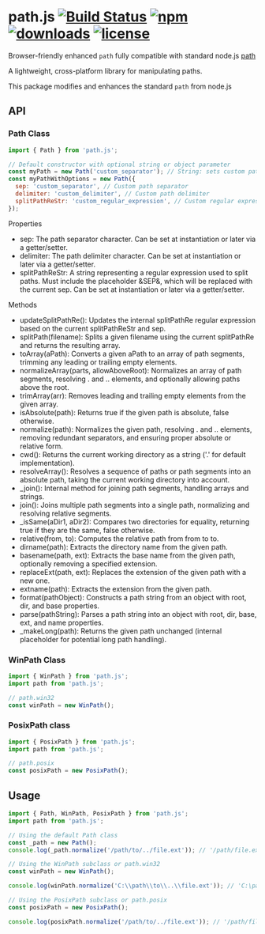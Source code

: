# path.js [![Build Status](https://img.shields.io/travis/snowyu/path.js/master.png)](http://travis-ci.org/snowyu/path.js) [![npm](https://img.shields.io/npm/v/path.js.svg)](https://npmjs.org/package/path.js) [![downloads](https://img.shields.io/npm/dm/path.js.svg)](https://npmjs.org/package/path.js) [![license](https://img.shields.io/npm/l/path.js.svg)](https://npmjs.org/package/path.js)

Browser-friendly enhanced `path` fully compatible with standard node.js
[path](http://nodejs.org/api/path.html)

A lightweight, cross-platform library for manipulating paths.

This package modifies and enhances the standard `path` from node.js

## API

### Path Class

```js
import { Path } from 'path.js';

// Default constructor with optional string or object parameter
const myPath = new Path('custom_separator'); // String: sets custom path separator
const myPathWithOptions = new Path({
  sep: 'custom_separator', // Custom path separator
  delimiter: 'custom_delimiter', // Custom path delimiter
  splitPathReStr: 'custom_regular_expression', // Custom regular expression for splitting paths
});
```

Properties

* sep: The path separator character. Can be set at instantiation or later via a getter/setter.
* delimiter: The path delimiter character. Can be set at instantiation or later via a getter/setter.
* splitPathReStr: A string representing a regular expression used to split paths. Must include the placeholder &SEP&, which will be replaced with the current sep. Can be set at instantiation or later via a getter/setter.

Methods

- updateSplitPathRe(): Updates the internal splitPathRe regular expression based on the current splitPathReStr and sep.
- splitPath(filename): Splits a given filename using the current splitPathRe and returns the resulting array.
- toArray(aPath): Converts a given aPath to an array of path segments, trimming any leading or trailing empty elements.
- normalizeArray(parts, allowAboveRoot): Normalizes an array of path segments, resolving . and .. elements, and optionally allowing paths above the root.
- trimArray(arr): Removes leading and trailing empty elements from the given array.
- isAbsolute(path): Returns true if the given path is absolute, false otherwise.
- normalize(path): Normalizes the given path, resolving . and .. elements, removing redundant separators, and ensuring proper absolute or relative form.
- cwd(): Returns the current working directory as a string ('.' for default implementation).
- resolveArray(): Resolves a sequence of paths or path segments into an absolute path, taking the current working directory into account.
- _join(): Internal method for joining path segments, handling arrays and strings.
- join(): Joins multiple path segments into a single path, normalizing and resolving relative segments.
- _isSame(aDir1, aDir2): Compares two directories for equality, returning true if they are the same, false otherwise.
- relative(from, to): Computes the relative path from from to to.
- dirname(path): Extracts the directory name from the given path.
- basename(path, ext): Extracts the base name from the given path, optionally removing a specified extension.
- replaceExt(path, ext): Replaces the extension of the given path with a new one.
- extname(path): Extracts the extension from the given path.
- format(pathObject): Constructs a path string from an object with root, dir, and base properties.
- parse(pathString): Parses a path string into an object with root, dir, base, ext, and name properties.
- _makeLong(path): Returns the given path unchanged (internal placeholder for potential long path handling).

### WinPath Class

```js
import { WinPath } from 'path.js';
import path from 'path.js';

// path.win32
const winPath = new WinPath();
```

### PosixPath class

```js
import { PosixPath } from 'path.js';
import path from 'path.js';

// path.posix
const posixPath = new PosixPath();
```

## Usage

```js
import { Path, WinPath, PosixPath } from 'path.js';
import path from 'path.js';

// Using the default Path class
const _path = new Path();
console.log(_path.normalize('/path/to/../file.ext')); // '/path/file.ext'

// Using the WinPath subclass or path.win32
const winPath = new WinPath();

console.log(winPath.normalize('C:\\path\\to\\..\\file.ext')); // 'C:\path\file.ext'

// Using the PosixPath subclass or path.posix
const posixPath = new PosixPath();

console.log(posixPath.normalize('/path/to/../file.ext')); // '/path/file.ext'
```
